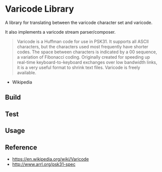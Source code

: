 Varicode Library
================

A library for translating between the varicode character set and varicode.

It also implements a varicode stream parser/composer.

> Varicode is a Huffman code for use in PSK31. It supports all ASCII characters, but the characters used most frequently have shorter codes. The space between characters is indicated by a 00 sequence, a variation of Fibonacci coding. Originally created for speeding up real-time keyboard-to-keyboard exchanges over low bandwidth links, it is a very useful format to shrink text files. Varicode is freely available.

- Wikipedia

Build
-----

Test
----

Usage
-----


Reference
---------

* <https://en.wikipedia.org/wiki/Varicode>
* <http://www.arrl.org/psk31-spec>

